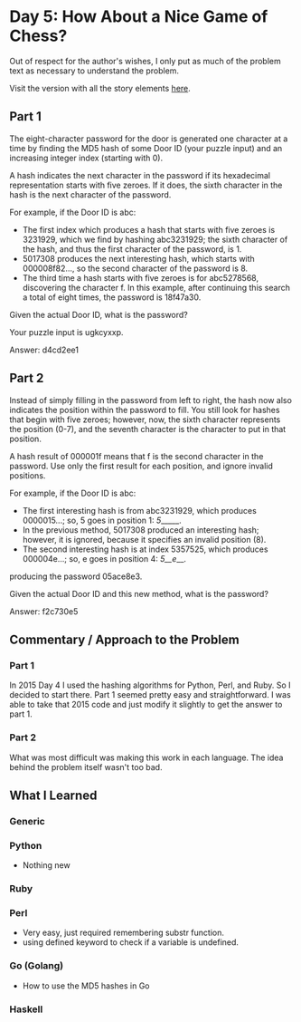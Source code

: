 # Day 5: How About a Nice Game of Chess?

Out of respect for the author's wishes, I only put as much of the problem text as necessary to understand the problem.

Visit the version with all the story elements [here](https://adventofcode.com/2016/day/5). 

## Part 1
The eight-character password for the door is generated one character at a time by finding the MD5 hash of some Door ID (your puzzle input) and an increasing integer index (starting with 0).

A hash indicates the next character in the password if its hexadecimal representation starts with five zeroes. If it does, the sixth character in the hash is the next character of the password.

For example, if the Door ID is abc:

- The first index which produces a hash that starts with five zeroes is 3231929, which we find by hashing abc3231929; the sixth character of the hash, and thus the first character of the password, is 1.
- 5017308 produces the next interesting hash, which starts with 000008f82..., so the second character of the password is 8.
- The third time a hash starts with five zeroes is for abc5278568, discovering the character f.
In this example, after continuing this search a total of eight times, the password is 18f47a30.

Given the actual Door ID, what is the password?

Your puzzle input is ugkcyxxp.

Answer: d4cd2ee1

## Part 2
Instead of simply filling in the password from left to right, the hash now also indicates the position within the password to fill. You still look for hashes that begin with five zeroes; however, now, the sixth character represents the position (0-7), and the seventh character is the character to put in that position.

A hash result of 000001f means that f is the second character in the password. Use only the first result for each position, and ignore invalid positions.

For example, if the Door ID is abc:

- The first interesting hash is from abc3231929, which produces 0000015...; so, 5 goes in position 1: _5______.
- In the previous method, 5017308 produced an interesting hash; however, it is ignored, because it specifies an invalid position (8).
- The second interesting hash is at index 5357525, which produces 000004e...; so, e goes in position 4: _5__e___.

producing the password 05ace8e3.

Given the actual Door ID and this new method, what is the password?

Answer: f2c730e5
## Commentary / Approach to the Problem
### Part 1
In 2015 Day 4 I used the hashing algorithms for Python, Perl, and Ruby. So I decided to start there. Part 1 seemed pretty easy and straightforward. I was able to take that 2015 code and just modify it slightly to get the answer to part 1.

### Part 2
What was most difficult was making this work in each language. The idea behind the problem itself wasn't too bad.

## What I Learned

### Generic

### Python
- Nothing new
### Ruby

### Perl
- Very easy, just required remembering substr function.
- using defined keyword to check if a variable is undefined.
### Go (Golang)
- How to use the MD5 hashes in Go
### Haskell
